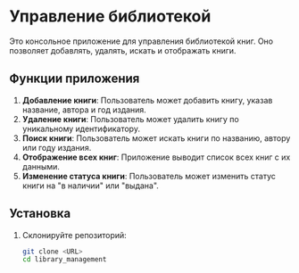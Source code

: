 # Управление библиотекой

Это консольное приложение для управления библиотекой книг. Оно позволяет добавлять, удалять, искать и отображать книги.

## Функции приложения

1. **Добавление книги**: Пользователь может добавить книгу, указав название, автора и год издания.
2. **Удаление книги**: Пользователь может удалить книгу по уникальному идентификатору.
3. **Поиск книги**: Пользователь может искать книги по названию, автору или году издания.
4. **Отображение всех книг**: Приложение выводит список всех книг с их данными.
5. **Изменение статуса книги**: Пользователь может изменить статус книги на "в наличии" или "выдана".

## Установка

1. Склонируйте репозиторий:
   ```bash
   git clone <URL>
   cd library_management